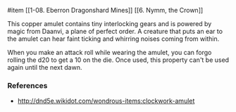 #item [[1-08. Eberron Dragonshard Mines]] [[6. Nymm, the Crown]]

This copper amulet contains tiny interlocking gears and is powered by magic from Daanvi, a plane of perfect order. A creature that puts an ear to the amulet can hear faint ticking and whirring noises coming from within.

When you make an attack roll while wearing the amulet, you can forgo rolling the d20 to get a 10 on the die. Once used, this property can't be used again until the next dawn.

### References

* http://dnd5e.wikidot.com/wondrous-items:clockwork-amulet
